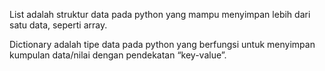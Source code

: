 List adalah struktur data pada python yang mampu menyimpan lebih dari satu data, seperti array.

Dictionary adalah tipe data pada python yang berfungsi untuk menyimpan kumpulan data/nilai dengan pendekatan “key-value”.
